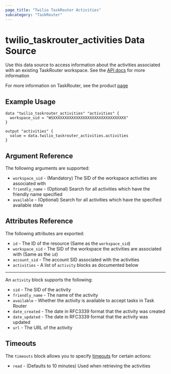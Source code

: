 ```yaml
---
page_title: "Twilio TaskRouter Activities"
subcategory: "TaskRouter"
---
```


# twilio_taskrouter_activities Data Source

Use this data source to access information about the activities associated with an existing TaskRouter workspace. See the [API docs](https://www.twilio.com/docs/taskrouter/api/activity) for more information

For more information on TaskRouter, see the product [page](https://www.twilio.com/taskrouter)

## Example Usage

```hcl
data "twilio_taskrouter_activities" "activities" {
  workspace_sid = "WSXXXXXXXXXXXXXXXXXXXXXXXXXXXXXXXX"
}

output "activities" {
  value = data.twilio_taskrouter_activities.activities
}
```

## Argument Reference

The following arguments are supported:

- `workspace_sid` - (Mandatory) The SID of the workspace activities are associated with
- `friendly_name` - (Optional) Search for all activities which have the friendly name specified
- `available` - (Optional) Search for all activities which have the specified available state

## Attributes Reference

The following attributes are exported:

- `id` - The ID of the resource (Same as the `workspace_sid`)
- `workspace_sid` - The SID of the workspace the activities are associated with (Same as the `id`)
- `account_sid` - The account SID associated with the activities
- `activities` - A list of `activity` blocks as documented below

---

An `activity` block supports the following:

- `sid` - The SID of the activity
- `friendly_name` - The name of the activity
- `available` - Whether the activity is available to accept tasks in Task Router
- `date_created` - The date in RFC3339 format that the activity was created
- `date_updated` - The date in RFC3339 format that the activity was updated
- `url` - The URL of the activity

## Timeouts

The `timeouts` block allows you to specify [timeouts](https://www.terraform.io/docs/configuration/resources.html#timeouts) for certain actions:

- `read` - (Defaults to 10 minutes) Used when retrieving the activities
